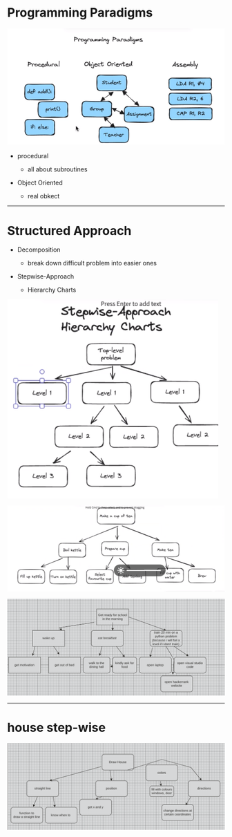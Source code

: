 
# Programming Paradigms

![see](img/image.png)

- procedural
    - all about subroutines

- Object Oriented
    - real obkect

---

# Structured Approach

- Decomposition
    - break down difficult problem into easier ones

- Stepwise-Approach
    - Hierarchy Charts

![image](img/image-1.png)

![example](img/image-2.png)

![fzqdf](img/image-4.png)

---

# house step-wise

![mytry](img/image-3.png)

